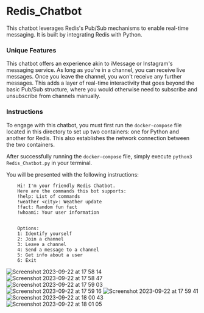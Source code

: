 # Redis_Chatbot

This chatbot leverages Redis's Pub/Sub mechanisms to enable real-time messaging. It is built by integrating Redis with Python.

### Unique Features
This chatbot offers an experience akin to iMessage or Instagram's messaging service. As long as you're in a channel, you can receive live messages. Once you leave the channel, you won't receive any further messages. This adds a layer of real-time interactivity that goes beyond the basic Pub/Sub structure, where you would otherwise need to subscribe and unsubscribe from channels manually.

### Instructions
To engage with this chatbot, you must first run the `docker-compose` file located in this directory to set up two containers: one for Python and another for Redis. This also establishes the network connection between the two containers.

After successfully running the `docker-compose` file, simply execute `python3 Redis_Chatbot.py` in your terminal.

You will be presented with the following instructions:

        Hi! I'm your friendly Redis Chatbot.
        Here are the commands this bot supports:
        !help: List of commands
        !weather <city>: Weather update
        !fact: Random fun fact
        !whoami: Your user information
        

        Options:
        1: Identify yourself
        2: Join a channel
        3: Leave a channel
        4: Send a message to a channel
        5: Get info about a user
        6: Exit
        
![Screenshot 2023-09-22 at 17 58 14](https://github.com/Stonemannn/NoSQL-projects/assets/97291369/6f8605da-79a1-4a02-8f4f-c68ca34de405)
![Screenshot 2023-09-22 at 17 58 47](https://github.com/Stonemannn/NoSQL-projects/assets/97291369/0f606660-1265-4bc9-a074-a8e2796f681a)
![Screenshot 2023-09-22 at 17 59 03](https://github.com/Stonemannn/NoSQL-projects/assets/97291369/ec17fbce-e4e6-4fed-901e-644268698c67)
![Screenshot 2023-09-22 at 17 59 16](https://github.com/Stonemannn/NoSQL-projects/assets/97291369/f7faf421-2cf8-49b5-a325-90c922e94dd6)
![Screenshot 2023-09-22 at 17 59 41](https://github.com/Stonemannn/NoSQL-projects/assets/97291369/3928a57d-232b-41d2-8a29-5a45f4c81b7f)
![Screenshot 2023-09-22 at 18 00 43](https://github.com/Stonemannn/NoSQL-projects/assets/97291369/2851c637-2747-4236-85e9-5762f3e22e6f)
![Screenshot 2023-09-22 at 18 01 05](https://github.com/Stonemannn/NoSQL-projects/assets/97291369/425a4ec2-2f4b-48ca-841d-c4fda5722694)



